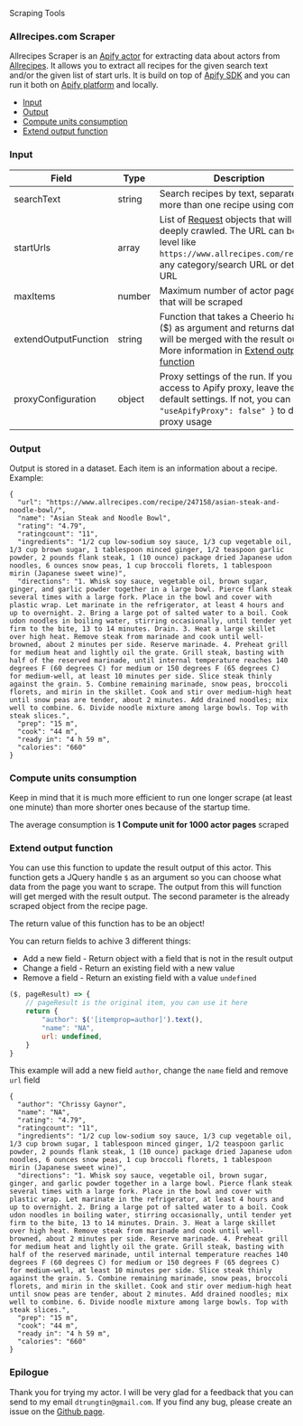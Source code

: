 
Scraping Tools 

### Allrecipes.com Scraper

Allrecipes Scraper is an [Apify actor](https://apify.com/actors) for extracting data about actors from [Allrecipes](https://www.allrecipes.com/recipes). It allows you to extract all recipes for the given search text and/or the given list of start urls. It is build on top of [Apify SDK](https://sdk.apify.com/) and you can run it both on [Apify platform](https://my.apify.com) and locally.

- [Input](#input)
- [Output](#output)
- [Compute units consumption](#compute-units-consumption)
- [Extend output function](#extend-output-function)

### Input

| Field | Type | Description | Default value
| ----- | ---- | ----------- | -------------|
| searchText | string | Search recipes by text, separate more than one recipe using comma | empty |
| startUrls | array | List of [Request](https://sdk.apify.com/docs/api/request#docsNav) objects that will be deeply crawled. The URL can be top level like `https://www.allrecipes.com/recipes`, any category/search URL or detail URL | `[{ "url": "https://www.allrecipes.com/recipe/50644" }]`|
| maxItems | number | Maximum number of actor pages that will be scraped | all found |
| extendOutputFunction | string | Function that takes a Cheerio handle ($) as argument and returns data that will be merged with the result output. More information in [Extend output function](#extend-output-function) | |
| proxyConfiguration | object | Proxy settings of the run. If you have access to Apify proxy, leave the default settings. If not, you can set `{ "useApifyProxy": false" }` to disable proxy usage | `{ "useApifyProxy": true }`|

### Output

Output is stored in a dataset. Each item is an information about a recipe. Example:

```
{
  "url": "https://www.allrecipes.com/recipe/247158/asian-steak-and-noodle-bowl/",
  "name": "Asian Steak and Noodle Bowl",
  "rating": "4.79",
  "ratingcount": "11",
  "ingredients": "1/2 cup low-sodium soy sauce, 1/3 cup vegetable oil, 1/3 cup brown sugar, 1 tablespoon minced ginger, 1/2 teaspoon garlic powder, 2 pounds flank steak, 1 (10 ounce) package dried Japanese udon noodles, 6 ounces snow peas, 1 cup broccoli florets, 1 tablespoon mirin (Japanese sweet wine)",
  "directions": "1. Whisk soy sauce, vegetable oil, brown sugar, ginger, and garlic powder together in a large bowl. Pierce flank steak several times with a large fork. Place in the bowl and cover with plastic wrap. Let marinate in the refrigerator, at least 4 hours and up to overnight. 2. Bring a large pot of salted water to a boil. Cook udon noodles in boiling water, stirring occasionally, until tender yet firm to the bite, 13 to 14 minutes. Drain. 3. Heat a large skillet over high heat. Remove steak from marinade and cook until well-browned, about 2 minutes per side. Reserve marinade. 4. Preheat grill for medium heat and lightly oil the grate. Grill steak, basting with half of the reserved marinade, until internal temperature reaches 140 degrees F (60 degrees C) for medium or 150 degrees F (65 degrees C) for medium-well, at least 10 minutes per side. Slice steak thinly against the grain. 5. Combine remaining marinade, snow peas, broccoli florets, and mirin in the skillet. Cook and stir over medium-high heat until snow peas are tender, about 2 minutes. Add drained noodles; mix well to combine. 6. Divide noodle mixture among large bowls. Top with steak slices.",
  "prep": "15 m",
  "cook": "44 m",
  "ready in": "4 h 59 m",
  "calories": "660"
}
```

### Compute units consumption
Keep in mind that it is much more efficient to run one longer scrape (at least one minute) than more shorter ones because of the startup time.

The average consumption is **1 Compute unit for 1000 actor pages** scraped

### Extend output function

You can use this function to update the result output of this actor. This function gets a JQuery handle `$` as an argument so you can choose what data from the page you want to scrape. The output from this will function will get merged with the result output.
The second parameter is the already scraped object from the recipe page.

The return value of this function has to be an object!

You can return fields to achive 3 different things:
- Add a new field - Return object with a field that is not in the result output
- Change a field - Return an existing field with a new value
- Remove a field - Return an existing field with a value `undefined`


```js
($, pageResult) => {
    // pageResult is the original item, you can use it here
    return {
        "author": $('[itemprop=author]').text(),
        "name": "NA",
        url: undefined,
    }
}
```
This example will add a new field `author`, change the `name` field and remove `url` field
```
{
  "author": "Chrissy Gaynor",
  "name": "NA",
  "rating": "4.79",
  "ratingcount": "11",
  "ingredients": "1/2 cup low-sodium soy sauce, 1/3 cup vegetable oil, 1/3 cup brown sugar, 1 tablespoon minced ginger, 1/2 teaspoon garlic powder, 2 pounds flank steak, 1 (10 ounce) package dried Japanese udon noodles, 6 ounces snow peas, 1 cup broccoli florets, 1 tablespoon mirin (Japanese sweet wine)",
  "directions": "1. Whisk soy sauce, vegetable oil, brown sugar, ginger, and garlic powder together in a large bowl. Pierce flank steak several times with a large fork. Place in the bowl and cover with plastic wrap. Let marinate in the refrigerator, at least 4 hours and up to overnight. 2. Bring a large pot of salted water to a boil. Cook udon noodles in boiling water, stirring occasionally, until tender yet firm to the bite, 13 to 14 minutes. Drain. 3. Heat a large skillet over high heat. Remove steak from marinade and cook until well-browned, about 2 minutes per side. Reserve marinade. 4. Preheat grill for medium heat and lightly oil the grate. Grill steak, basting with half of the reserved marinade, until internal temperature reaches 140 degrees F (60 degrees C) for medium or 150 degrees F (65 degrees C) for medium-well, at least 10 minutes per side. Slice steak thinly against the grain. 5. Combine remaining marinade, snow peas, broccoli florets, and mirin in the skillet. Cook and stir over medium-high heat until snow peas are tender, about 2 minutes. Add drained noodles; mix well to combine. 6. Divide noodle mixture among large bowls. Top with steak slices.",
  "prep": "15 m",
  "cook": "44 m",
  "ready in": "4 h 59 m",
  "calories": "660"
}
```

### Epilogue
Thank you for trying my actor. I will be very glad for a feedback that you can send to my email `dtrungtin@gmail.com`. If you find any bug, please create an issue on the [Github page](https://github.com/dtrungtin/actor-allrecipes-scraper).

